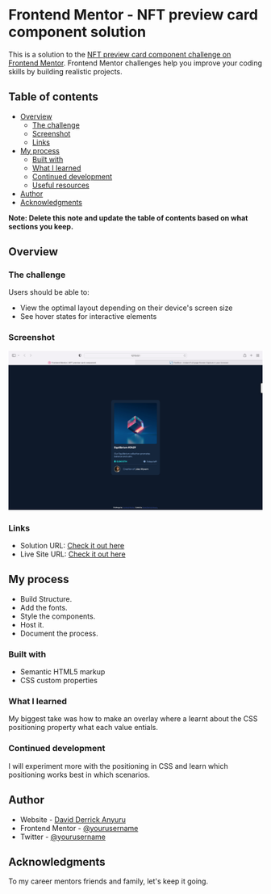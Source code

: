 # Frontend Mentor - NFT preview card component solution

This is a solution to the [NFT preview card component challenge on Frontend Mentor](https://www.frontendmentor.io/challenges/nft-preview-card-component-SbdUL_w0U). Frontend Mentor challenges help you improve your coding skills by building realistic projects. 

## Table of contents

- [Overview](#overview)
  - [The challenge](#the-challenge)
  - [Screenshot](#screenshot)
  - [Links](#links)
- [My process](#my-process)
  - [Built with](#built-with)
  - [What I learned](#what-i-learned)
  - [Continued development](#continued-development)
  - [Useful resources](#useful-resources)
- [Author](#author)
- [Acknowledgments](#acknowledgments)

**Note: Delete this note and update the table of contents based on what sections you keep.**

## Overview

### The challenge

Users should be able to:

- View the optimal layout depending on their device's screen size
- See hover states for interactive elements

### Screenshot

![screenshot](./screenshots/preview.png)

### Links

- Solution URL: [Check it out here ](https://github.com/ANYURU/frontendmentorchallenges/tree/main/nft-preview-card-component-main)
- Live Site URL: [Check it out here ](https://quiet-maamoul-ea44ea.netlify.app)

## My process
- Build Structure.
- Add the fonts. 
- Style the components.
- Host it. 
- Document the process.

### Built with

- Semantic HTML5 markup
- CSS custom properties

### What I learned
My biggest take was how to make an overlay where a learnt about the CSS positioning property what each value entials.

### Continued development
I will experiment more with the positioning in CSS and learn which positioning works best in which scenarios.

## Author

- Website - [David Derrick Anyuru](https://https://anyuru.github.io)
- Frontend Mentor - [@yourusername](https://www.frontendmentor.io/profile/)
- Twitter - [@yourusername](https://www.twitter.com/yourusername)

## Acknowledgments

To my career mentors friends and family, let's keep it going.